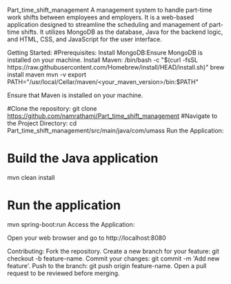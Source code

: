 Part_time_shift_management
A management system to handle part-time work shifts between employees and employers. It is a web-based application designed to streamline the scheduling and management of part-time shifts. It utilizes MongoDB as the database, Java for the backend logic, and HTML, CSS, and JavaScript for the user interface.

Getting Started:
#Prerequisites:
Install MongoDB:Ensure MongoDB is installed on your machine. 
Install Maven:
/bin/bash -c "$(curl -fsSL https://raw.githubusercontent.com/Homebrew/install/HEAD/install.sh)"
brew install maven
mvn -v
export PATH="/usr/local/Cellar/maven/<your_maven_version>/bin:$PATH"

Ensure that Maven is installed on your machine.


#Clone the repository:
git clone https://github.com/namrathamj/Part_time_shift_management
#Navigate to the Project Directory:
cd Part_time_shift_management/src/main/java/com/umass
Run the Application:
# Build the Java application
mvn clean install

# Run the application
mvn spring-boot:run
Access the Application:

Open your web browser and go to http://localhost:8080

Contributing:
Fork the repository.
Create a new branch for your feature: git checkout -b feature-name.
Commit your changes: git commit -m 'Add new feature'.
Push to the branch: git push origin feature-name.
Open a pull request to be reviewed before merging.
